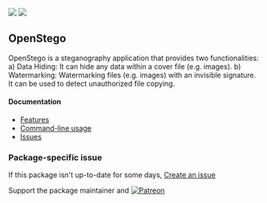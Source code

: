 [![](https://img.shields.io/chocolatey/v/openstego?color=green&label=openstego)](https://chocolatey.org/packages/openstego) [![](https://img.shields.io/chocolatey/dt/openstego)](https://chocolatey.org/packages/openstego)

## OpenStego

OpenStego is a steganography application that provides two functionalities: a) Data Hiding: It can hide any data within a cover file (e.g. images). b) Watermarking: Watermarking files (e.g. images) with an invisible signature. It can be used to detect unauthorized file copying.

#### Documentation
* [Features](https://www.openstego.com/features.html)
* [Command-line usage](https://www.openstego.com/cmdline.html)
* [Issues](https://github.com/syvaidya/openstego/issues)

### Package-specific issue
If this package isn't up-to-date for some days, [Create an issue](https://github.com/tunisiano187/Chocolatey-packages/issues/new/choose)

Support the package maintainer and [![Patreon](https://cdn.jsdelivr.net/gh/tunisiano187/Chocolatey-packages@d15c4e19c709e7148588d4523ffc6dd3cd3c7e5e/icons/patreon.png)](https://www.patreon.com/tunisiano)
